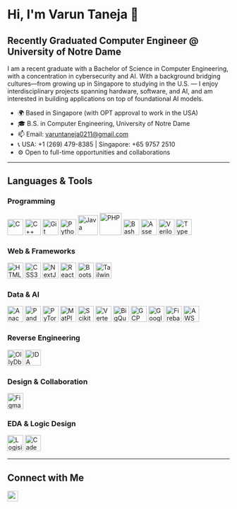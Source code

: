 # Hi, I'm **Varun Taneja** 👋

## Recently Graduated Computer Engineer @ University of Notre Dame

I am a recent graduate with a Bachelor of Science in Computer Engineering, with a concentration in cybersecurity and AI. With a background bridging cultures—from growing up in Singapore to studying in the U.S. — I enjoy interdisciplinary projects spanning hardware, software, and AI, and am interested in building applications on top of foundational AI models.

- 🌍 Based in Singapore (with OPT approval to work in the USA)
- 🎓 B.S. in Computer Engineering, University of Notre Dame
- 📫 Email: [varuntaneja0211@gmail.com](mailto:varuntaneja0211@gmail.com)
- 📞 USA: +1 (269) 479-8385 | Singapore: +65 9757 2510
- ⚙️ Open to full-time opportunities and collaborations

---

## Languages & Tools
### Programming
<a href="https://docs.microsoft.com/en-us/cpp/?view=msvc-170" target="_blank" rel="noreferrer"><img src="https://raw.githubusercontent.com/danielcranney/readme-generator/main/public/icons/skills/c-colored.svg" width="36" height="36" alt="C" /></a>
<a href="https://docs.microsoft.com/en-us/cpp/?view=msvc-170" target="_blank" rel="noreferrer"><img src="https://raw.githubusercontent.com/danielcranney/readme-generator/main/public/icons/skills/cplusplus-colored.svg" width="36" height="36" alt="C++" /></a>
<a href="https://git-scm.com/" target="_blank" rel="noreferrer"><img src="https://raw.githubusercontent.com/danielcranney/readme-generator/main/public/icons/skills/git-colored.svg" width="36" height="36" alt="Git" /></a>
<a href="https://www.python.org/" target="_blank" rel="noreferrer"><img src="https://raw.githubusercontent.com/danielcranney/readme-generator/main/public/icons/skills/python-colored.svg" width="36" height="36" alt="Python" /></a>
<a href="https://www.oracle.com/java/" target="_blank" rel="noreferrer"><img src="https://raw.githubusercontent.com/danielcranney/readme-generator/main/public/icons/skills/java-colored.svg" width="45" height="45" alt="Java" /></a>
<a href="https://www.php.net/" target="_blank" rel="noreferrer"><img src="https://raw.githubusercontent.com/danielcranney/readme-generator/main/public/icons/skills/php-colored.svg" width="50" height="50" alt="PHP" /></a>
<a href="https://www.gnu.org/software/bash/" target="_blank" rel="noreferrer"><img src="https://upload.wikimedia.org/wikipedia/commons/4/4b/Bash_Logo_Colored.svg" width="36" height="36" alt="Bash Shell" /></a>
<a href="https://www.ibm.com/docs/en/zos/2.1.0?topic=introduction-assembler-language" target="_blank" rel="noreferrer"><img src="https://varun-taneja-portfolio.vercel.app/icons/assembly.png" width="36" height="36" alt="Assembly" /></a>
<a href="https://www.verilog.com/" target="_blank" rel="noreferrer"><img src="https://varun-taneja-portfolio.vercel.app/icons/verilog.png" width="36" height="36" alt="Verilog" /></a>
<a href="https://www.typescriptlang.org/" target="_blank" rel="noreferrer"><img src="https://raw.githubusercontent.com/danielcranney/readme-generator/main/public/icons/skills/typescript-colored.svg" width="36" height="36" alt="TypeScript" /></a>

### Web & Frameworks
<a href="https://developer.mozilla.org/en-US/docs/Glossary/HTML5" target="_blank" rel="noreferrer"><img src="https://raw.githubusercontent.com/danielcranney/readme-generator/main/public/icons/skills/html5-colored.svg" width="36" height="36" alt="HTML5" /></a>
<a href="https://www.w3.org/TR/CSS/#css" target="_blank" rel="noreferrer"><img src="https://raw.githubusercontent.com/danielcranney/readme-generator/main/public/icons/skills/css3-colored.svg" width="36" height="36" alt="CSS3" /></a>
<a href="https://nextjs.org/docs" target="_blank" rel="noreferrer"><img src="https://raw.githubusercontent.com/danielcranney/readme-generator/main/public/icons/skills/nextjs-colored.svg" width="36" height="36" alt="NextJs" /></a>
<a href="https://reactjs.org/" target="_blank" rel="noreferrer"><img src="https://raw.githubusercontent.com/danielcranney/readme-generator/main/public/icons/skills/react-colored.svg" width="36" height="36" alt="React" /></a>
<a href="https://getbootstrap.com/" target="_blank" rel="noreferrer"><img src="https://raw.githubusercontent.com/danielcranney/readme-generator/main/public/icons/skills/bootstrap-colored.svg" width="36" height="36" alt="Bootstrap" /></a>
<a href="https://tailwindcss.com/" target="_blank" rel="noreferrer"><img src="https://raw.githubusercontent.com/danielcranney/readme-generator/main/public/icons/skills/tailwindcss-colored.svg" width="36" height="36" alt="TailwindCSS" /></a>

### Data & AI
<a href="https://www.anaconda.com/" target="_blank" rel="noreferrer"><img src="https://varun-taneja-portfolio.vercel.app/icons/anaconda.png" width="36" height="36" alt="Anaconda" /></a>
<a href="https://pandas.pydata.org/" target="_blank" rel="noreferrer"><img src="https://varun-taneja-portfolio.vercel.app/icons/pandas.png" width="36" height="36" alt="Pandas" /></a>
<a href="https://pytorch.org/" target="_blank" rel="noreferrer"><img src="https://varun-taneja-portfolio.vercel.app/icons/pytorch.png" width="36" height="36" alt="PyTorch" /></a>
<a href="https://matplotlib.org/" target="_blank" rel="noreferrer"><img src="https://varun-taneja-portfolio.vercel.app/icons/matplotlib.png" width="36" height="36" alt="MatPlotLib" /></a>
<a href="https://scikit-learn.org/stable/" target="_blank" rel="noreferrer"><img src="https://varun-taneja-portfolio.vercel.app/icons/sklearn.png" width="36" height="36" alt="Scikit-Learn" /></a>
<a href="https://cloud.google.com/vertex-ai" target="_blank" rel="noreferrer"><img src="https://varun-taneja-portfolio.vercel.app/icons/vertexai.png" width="36" height="36" alt="Vertex AI" /></a>
<a href="https://cloud.google.com/bigquery?utm_source=google&utm_medium=cpc&utm_campaign=na-US-all-en-dr-bkws-all-all-trial-e-dr-1707554&utm_content=text-ad-none-any-DEV_c-CRE_665665924750-ADGP_Hybrid+%7C+BKWS+-MIX+%7C+Txt-Data+Analytics-BigQuery-KWID_43700077225652815-kwd-47616965283&utm_term=KW_bigquery-ST_bigquery&gad_source=1&gclid=Cj0KCQjwiuC2BhDSARIsALOVfBL7qDIuGSo0kak1Sssj5qXnjNmWzLKbn6Mple8J0f9Z7Ym1s9kMKvMaAhI7EALw_wcB&gclsrc=aw.ds" target="_blank" rel="noreferrer"><img src="https://varun-taneja-portfolio.vercel.app/icons/bigquery.svg" width="36" height="36" alt="BigQuery" /></a>
<a href="https://cloud.google.com/" target="_blank" rel="noreferrer"><img src="https://varun-taneja-portfolio.vercel.app/icons/gcp.png" width="36" height="36" alt="GCP" /></a>
<a href="https://cloud.google.com/storage" target="_blank" rel="noreferrer"><img src="https://varun-taneja-portfolio.vercel.app/icons/gcs.png" width="36" height="36" alt="Google Cloud Storage" /></a>
<a href="https://firebase.google.com/" target="_blank" rel="noreferrer"><img src="https://raw.githubusercontent.com/danielcranney/readme-generator/main/public/icons/skills/firebase-colored.svg" width="36" height="36" alt="Firebase" /></a>
<a href="https://www.aws.amazon.com/" target="_blank" rel="noreferrer"><img src="https://raw.githubusercontent.com/danielcranney/readme-generator/main/public/icons/skills/aws-colored.svg" width="36" height="36" alt="AWS" /></a>

### Reverse Engineering
<a href="https://www.ollydbg.de/" target="_blank" rel="noreferrer"><img src="https://varun-taneja-portfolio.vercel.app/icons/ollydbg.png" width="36" height="36" alt="OllyDbg" /></a>
<a href="https://hex-rays.com/ida-pro/" target="_blank" rel="noreferrer"><img src="https://varun-taneja-portfolio.vercel.app/icons/ida.png" width="36" height="36" alt="IDA Pro" /></a>

### Design & Collaboration
<a href="https://www.figma.com/" target="_blank" rel="noreferrer"><img src="https://raw.githubusercontent.com/danielcranney/readme-generator/main/public/icons/skills/figma-colored.svg" width="36" height="36" alt="Figma" /></a>

### EDA & Logic Design
<a href="https://github.com/logisim-evolution/logisim-evolution" target="_blank" rel="noreferrer"><img src="https://varun-taneja-portfolio.vercel.app/icons/logisim.png" width="36" height="36" alt="Logisim Evolution" /></a>
<a href="https://www.cadence.com/en_US/home/tools/custom-ic-analog-rf-design/layout-design/virtuoso-layout-suite.html" target="_blank" rel="noreferrer"><img src="https://varun-taneja-portfolio.vercel.app/icons/cadence.png" width="36" height="36" alt="Cadence Virtuoso" /></a>


---

## Connect with Me

<p align="left">
  <a href="https://www.linkedin.com/in/varuntaneja"><img src="https://raw.githubusercontent.com/danielcranney/readme-generator/main/public/icons/socials/linkedin.svg" width="24"/></a>
</p>

